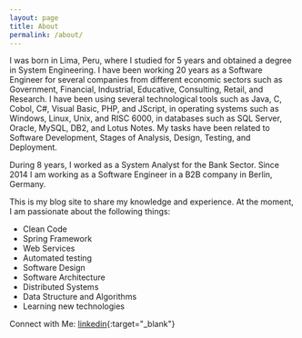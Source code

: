```yaml
---
layout: page
title: About
permalink: /about/
---
```


I was born in Lima, Peru, where I studied for 5 years and obtained a degree in System Engineering. I have been working 20 years as a Software Engineer for several companies from different economic sectors such as Government, Financial, Industrial, Educative, Consulting, Retail, and Research. I have been using several technological tools such as Java, C, Cobol, C#, Visual Basic, PHP, and JScript, in operating systems such as Windows, Linux, Unix, and RISC 6000, in databases such as SQL Server, Oracle, MySQL, DB2, and Lotus Notes. My tasks have been related to Software Development, Stages of Analysis, Design, Testing, and Deployment.

During 8 years, I worked as a System Analyst for the Bank Sector. Since 2014 I am working as a Software Engineer in a B2B company in Berlin, Germany.

This is my blog site to share my knowledge and experience. At the moment, I am passionate about the following things:

- Clean Code
- Spring Framework
- Web Services
- Automated testing
- Software Design
- Software Architecture
- Distributed Systems
- Data Structure and Algorithms
- Learning new technologies

Connect with Me: [linkedin](https://www.linkedin.com/in/moises-gamio-b4370210/){:target="_blank"}